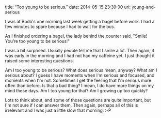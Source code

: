 title: “Too young to be serious.”
date: 2014-05-15 23:30:00
url: young-and-serious

I was at Bodo's one morning last week getting a bagel before work. I had
a few minutes to spare because I had to wait for the bus.

As I finished ordering a bagel, the lady behind the counter said, "Smile!
You're too young to be serious!"

I was a bit surprised. Usually people tell me that I smile a lot. Then again,
it was early in the morning and I had not had my caffeine yet. I just thought
it raised some interesting questions.

Am I too young to be serious? What does serious mean, anyway? What am I serious
about? I guess I have moments when I'm serious and focused, and moments when
I'm not. Sometimes I get the feeling that I'm serious more often than before.
Is that a bad thing? I mean, I do have more things on my mind these days. Am
I too young for that? Am I growing up too quickly?

Lots to think about, and some of those questions are quite important, but
I'm not sure if I can answer them. Then again, perhaps all of this is
irrelevant and I was just a little slow that morning. :-P
